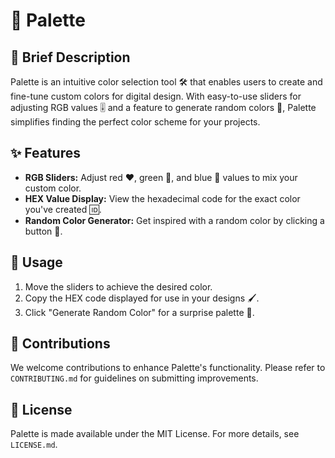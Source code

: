 # 🎨 Palette

## 📝 Brief Description
Palette is an intuitive color selection tool 🛠 that enables users to create and fine-tune custom colors for digital design. With easy-to-use sliders for adjusting RGB values 🎚 and a feature to generate random colors 🎲, Palette simplifies finding the perfect color scheme for your projects.

## ✨ Features
- **RGB Sliders:** Adjust red ❤️, green 💚, and blue 💙 values to mix your custom color.
- **HEX Value Display:** View the hexadecimal code for the exact color you've created 🆔.
- **Random Color Generator:** Get inspired with a random color by clicking a button 🔄.

## 🚀 Usage
1. Move the sliders to achieve the desired color.
2. Copy the HEX code displayed for use in your designs 🖌.
3. Click "Generate Random Color" for a surprise palette 🎨.

## 🤝 Contributions
We welcome contributions to enhance Palette's functionality. Please refer to `CONTRIBUTING.md` for guidelines on submitting improvements.

## 📄 License
Palette is made available under the MIT License. For more details, see `LICENSE.md`.
